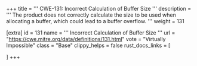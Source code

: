 +++
title = '''
CWE-131: Incorrect Calculation of Buffer Size
'''
description	= '''
The product does not correctly calculate the size to be used when allocating a buffer, which could lead to a buffer overflow.
'''
weight = 131

[extra]
id = 131
name = '''
Incorrect Calculation of Buffer Size
'''
url = "https://cwe.mitre.org/data/definitions/131.html"
vote = "Virtually Impossible"
class = "Base"
clippy_helps = false
rust_docs_links = [
	
]
+++
